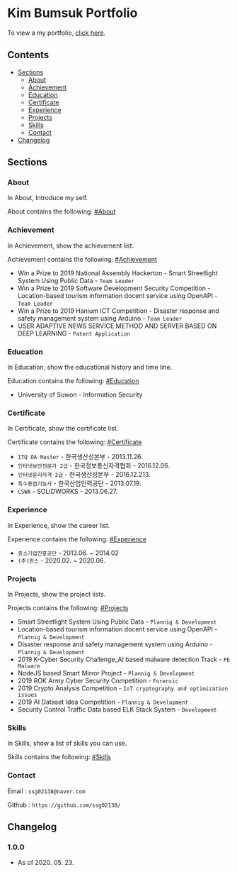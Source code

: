 # Kim Bumsuk Portfolio

To view a my portfolio, [click here](https://ssg02138.github.io/).

## Contents

- [Sections](#sections)
    - [About](#about)
    - [Achievement](#achievement)
    - [Education](#education)
    - [Certificate](#certificate)
    - [Experience](#experience)
    - [Projects](#projects)
    - [Skills](#skills)
    - [Contact](#contact)
- [Changelog](#changelog)

## Sections

### About

In About, Introduce my self.

About contains the following: [#About](https://ssg02138.github.io/index.html#about)

### Achievement

In Achievement, show the achievement list.

Achievement contains the following: [#Achievement](https://ssg02138.github.io/index.html#achievement)

* Win a Prize to 2019 National Assembly Hackerton - Smart Streetlight System Using Public Data - `Team Leader`
* Win a Prize to 2019 Software Development Security Competition - Location-based tourism information docent service using OpenAPI - `Team Leader`
* Win a Prize to 2019 Hanium ICT Competition - Disaster response and safety management system using Arduino - `Team Leader`
* USER ADAPTIVE NEWS SERVICE METHOD AND SERVER BASED ON DEEP LEARNING - `Patent Application`

### Education

In Education, show the educational history and time line.

Education contains the following: [#Education](https://ssg02138.github.io/index.html#education)

* University of Suwon - Information Security

### Certificate

In Certificate, show the certificate list.

Certificate contains the following: [#Certificate](https://ssg02138.github.io/index.html#certificate)

* `ITQ OA Master` - 한국생산성본부 - 2013.11.26.
* `인터넷보안전문가 2급` - 한국정보통신자격협회 - 2016.12.06.
* `인터넷윤리자격 2급` - 한국생산성본부 - 2016.12.213.
* `특수용접기능사` - 한국산업인력공단 - 2013.07.19.
* `CSWA` - SOLIDWORKS - 2013.06.27.

### Experience

In Experience, show the career list.

Experience contains the following: [#Experience](https://ssg02138.github.io/index.html#experience)

* `중소기업진흥공단` - 2013.06. ~ 2014.02
* `(주)윈스` - 2020.02. ~ 2020.06.

### Projects

In Projects, show the project lists.

Projects contains the following: [#Projects](https://ssg02138.github.io/index.html#projects)

* Smart Streetlight System Using Public Data - `Plannig & Development`
* Location-based tourism information docent service using OpenAPI - `Plannig & Development`
* Disaster response and safety management system using Arduino - `Plannig & Development`
* 2019 K-Cyber Security Challenge_AI based malware detection Track - `PE Malware`
* NodeJS based Smart Mirror Project - `Plannig & Development`
* 2019 ROK Army Cyber Security Competition - `Forensic`
* 2019 Crypto Analysis Competition - `IoT cryptography and optimization issues`
* 2019 AI Dataset Idea Competition - `Plannig & Development`
* Security Control Traffic Data based ELK Stack System - `Development`

### Skills

In Skills, show a list of skills you can use.

Skills contains the following: [#Skills](https://ssg02138.github.io/index.html#skills)

### Contact

Email : `ssg02138@naver.com`

Github : `https://github.com/ssg02138/`

## Changelog

### 1.0.0

* As of 2020. 05. 23.
